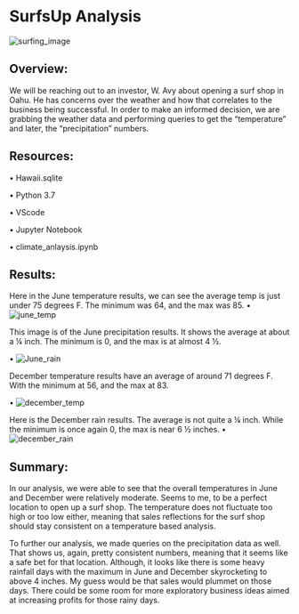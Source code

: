 # SurfsUp Analysis
![surfing_image](https://user-images.githubusercontent.com/79877349/118385059-84207500-b5c0-11eb-865f-2c63d7dfb439.png)


## Overview:

We will be reaching out to an investor, W. Avy about opening a surf shop in Oahu. He has concerns over the weather and how that correlates to the business being successful. In order to make an informed decision, we are grabbing the weather data and performing queries to get the “temperature” and later, the “precipitation” numbers. 


## Resources:

•	Hawaii.sqlite 

•	Python 3.7

•	VScode

•	Jupyter Notebook

•	climate_anlaysis.ipynb


## Results:

Here in the June temperature results, we can see the average temp is just under 75 degrees F. The minimum was 64, and the max was 85. 
•	 ![june_temp](https://user-images.githubusercontent.com/79877349/118384499-4e2cc200-b5bb-11eb-8fc7-fe24394ddeae.png)



This image is of the June precipitation results. It shows the average at about a ¼ inch. The minimum is 0, and the max is at almost 4 ½.

•	 ![June_rain](https://user-images.githubusercontent.com/79877349/118384500-5553d000-b5bb-11eb-89c3-3ff70cb95f2e.png)



December temperature results have an average of around 71 degrees F. With the minimum at 56, and the max at 83.

•	 ![december_temp](https://user-images.githubusercontent.com/79877349/118384505-597fed80-b5bb-11eb-82fa-bf5b5381ff21.png)


Here is the December rain results. The average is not quite a ¼ inch. While the minimum is once again 0, the max is near 6 ½ inches.
•	 ![december_rain](https://user-images.githubusercontent.com/79877349/118384510-5d137480-b5bb-11eb-91a0-65061e747e4a.png)







## Summary:


In our analysis, we were able to see that the overall temperatures in June and December were relatively moderate. Seems to me, to be a perfect location to open up a surf shop. The temperature does not fluctuate too high or too low either, meaning that sales reflections for the surf shop should stay consistent on a temperature based analysis. 


To further our analysis, we made queries on the precipitation data as well. That shows us, again, pretty consistent numbers, meaning that it seems like a safe bet for that location. Although, it looks like there is some heavy rainfall days with the maximum in June and December skyrocketing to above 4 inches. My guess would be that sales would plummet on those days. There could be some room for more exploratory business ideas aimed at increasing profits for those rainy days.




